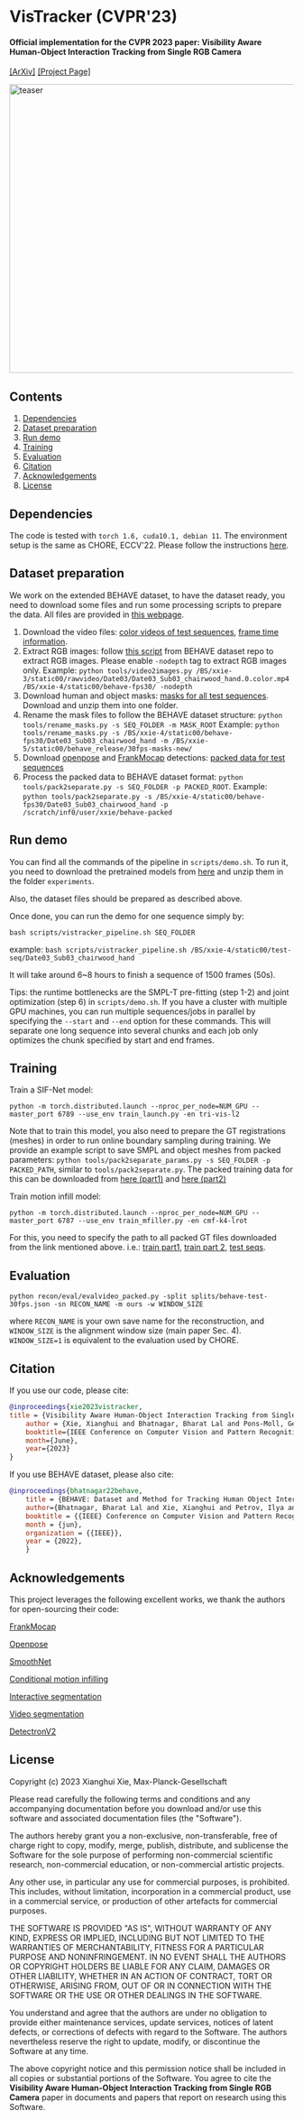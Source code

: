 # VisTracker (CVPR'23)
#### Official implementation for the CVPR 2023 paper: Visibility Aware Human-Object Interaction Tracking from Single RGB Camera

[[ArXiv]](https://arxiv.org/abs/2303.16479) [[Project Page]](http://virtualhumans.mpi-inf.mpg.de/VisTracker/)

<p align="left">
<img src="https://datasets.d2.mpi-inf.mpg.de/cvpr23vistracker/teaser.png" alt="teaser" width="512"/>
</p>

## Contents 
1. [Dependencies](#dependencies)
2. [Dataset preparation](#dataset-preparation)
3. [Run demo](#run-demo)
4. [Training](#training)
5. [Evaluation](#evaluation)
5. [Citation](#citation)
6. [Acknowledgements](#acknowledgements)
6. [License](#license)

## Dependencies
The code is tested with `torch 1.6, cuda10.1, debian 11`. The environment setup is the same as CHORE, ECCV'22. Please follow the instructions [here](https://github.com/xiexh20/CHORE#dependencies). 


## Dataset preparation
We work on the extended BEHAVE dataset, to have the dataset ready, you need to download some files and run some processing scripts to prepare the data. All files are provided in [this webpage](https://virtualhumans.mpi-inf.mpg.de/behave/license.html). 

1. Download the video files: [color videos of test sequences](https://datasets.d2.mpi-inf.mpg.de/cvpr22behave/video/date03_color.tar), [frame time information](https://datasets.d2.mpi-inf.mpg.de/cvpr22behave/video/date03_time.tar). 
2. Extract RGB images: follow [this script](https://github.com/xiexh20/behave-dataset#generate-images-from-raw-videos) from BEHAVE dataset repo to extract RGB images. Please enable `-nodepth` tag to extract RGB images only. Example: `python tools/video2images.py /BS/xxie-3/static00/rawvideo/Date03/Date03_Sub03_chairwood_hand.0.color.mp4 /BS/xxie-4/static00/behave-fps30/ -nodepth`
3. Download human and object masks: [masks for all test sequences](https://datasets.d2.mpi-inf.mpg.de/cvpr22behave/masks/masks-date03.tar). Download and unzip them into one folder. 
4. Rename the mask files to follow the BEHAVE dataset structure: `python tools/rename_masks.py -s SEQ_FOLDER -m MASK_ROOT` Example: `python tools/rename_masks.py -s /BS/xxie-4/static00/behave-fps30/Date03_Sub03_chairwood_hand -m /BS/xxie-5/static00/behave_release/30fps-masks-new/`
5. Download [openpose](https://github.com/CMU-Perceptual-Computing-Lab/openpose) and [FrankMocap](https://github.com/facebookresearch/frankmocap) detections: [packed data for test sequences](https://datasets.d2.mpi-inf.mpg.de/cvpr22behave/behave-packed-test-seqs.zip)
6. Process the packed data to BEHAVE dataset format: `python tools/pack2separate.py -s SEQ_FOLDER -p PACKED_ROOT`. Example: `python tools/pack2separate.py -s /BS/xxie-4/static00/behave-fps30/Date03_Sub03_chairwood_hand -p /scratch/inf0/user/xxie/behave-packed`

## Run demo 
You can find all the commands of the pipeline in `scripts/demo.sh`. To run it, you need to download the pretrained models from [here](https://datasets.d2.mpi-inf.mpg.de/cvpr23vistracker/models.zip) and unzip them in the folder `experiments`. 

Also, the dataset files should be prepared as described above. 

Once done, you can run the demo for one sequence simply by:
```shell
bash scripts/vistracker_pipeline.sh SEQ_FOLDER 
```
example: `bash scripts/vistracker_pipeline.sh /BS/xxie-4/static00/test-seq/Date03_Sub03_chairwood_hand`

It will take around 6~8 hours to finish a sequence of 1500 frames (50s). 

Tips: the runtime bottlenecks are the SMPL-T pre-fitting (step 1-2) and joint optimization (step 6) in `scripts/demo.sh`. If you have a cluster with multiple GPU machines, you can run multiple sequences/jobs in parallel by specifying the `--start` and `--end` option for these commands. This will separate one long sequence into several chunks and each job only optimizes the chunk specified by start and end frames. 

## Training 
Train a SIF-Net model:
```shell
python -m torch.distributed.launch --nproc_per_node=NUM_GPU --master_port 6789 --use_env train_launch.py -en tri-vis-l2
```
Note that to train this model, you also need to prepare the GT registrations (meshes) in order to run online boundary sampling during training. We provide an example script to save SMPL and object meshes from packed parameters:
`python tools/pack2separate_params.py -s SEQ_FOLDER -p PACKED_PATH`, similar to `tools/pack2separate.py`. The packed training data for this can be downloaded from [here (part1)](https://datasets.d2.mpi-inf.mpg.de/cvpr22behave/behave-packed-train-seqs-p1.zip) and [here (part2)](https://datasets.d2.mpi-inf.mpg.de/cvpr22behave/behave-packed-train-seqs-p2.zip)


Train  motion infill model:
```shell
python -m torch.distributed.launch --nproc_per_node=NUM_GPU --master_port 6787 --use_env train_mfiller.py -en cmf-k4-lrot
```
For this, you need to specify the path to all packed GT files downloaded from the link mentioned above. i.e.: [train part1](https://datasets.d2.mpi-inf.mpg.de/cvpr22behave/behave-packed-train-seqs-p1.zip), [train part 2](https://datasets.d2.mpi-inf.mpg.de/cvpr22behave/behave-packed-train-seqs-p2.zip), [test seqs](https://datasets.d2.mpi-inf.mpg.de/cvpr22behave/behave-packed-test-seqs.zip).  


## Evaluation
```shell
python recon/eval/evalvideo_packed.py -split splits/behave-test-30fps.json -sn RECON_NAME -m ours -w WINDOW_SIZE
```
where `RECON_NAME` is your own save name for the reconstruction, and `WINDOW_SIZE` is the alignment window size (main paper Sec. 4). `WINDOW_SIZE=1` is equivalent to the evaluation used by CHORE. 

## Citation
If you use our code, please cite:
```bibtex
@inproceedings{xie2023vistracker,
title = {Visibility Aware Human-Object Interaction Tracking from Single RGB Camera},
    author = {Xie, Xianghui and Bhatnagar, Bharat Lal and Pons-Moll, Gerard },
    booktitle={IEEE Conference on Computer Vision and Pattern Recognition (CVPR)}, 
    month={June}, 
    year={2023} 
}
```
If you use BEHAVE dataset, please also cite:
```bibtex
@inproceedings{bhatnagar22behave,
    title = {BEHAVE: Dataset and Method for Tracking Human Object Interactions},
    author={Bhatnagar, Bharat Lal and Xie, Xianghui and Petrov, Ilya and Sminchisescu, Cristian and Theobalt, Christian and Pons-Moll, Gerard},
    booktitle = {{IEEE} Conference on Computer Vision and Pattern Recognition (CVPR)},
    month = {jun},
    organization = {{IEEE}},
    year = {2022},
    }
```

## Acknowledgements 
This project leverages the following excellent works, we thank the authors for open-sourcing their code: 

[FrankMocap](https://github.com/facebookresearch/frankmocap)

[Openpose](https://github.com/CMU-Perceptual-Computing-Lab/openpose)

[SmoothNet](https://ailingzeng.site/smoothnet)

[Conditional motion infilling](https://github.com/jihoonerd/Conditional-Motion-In-Betweening)

[Interactive segmentation](https://github.com/SamsungLabs/ritm_interactive_segmentation)

[Video segmentation](https://github.com/hkchengrex/MiVOS)

[DetectronV2](https://github.com/facebookresearch/detectron2)




## License
Copyright (c) 2023 Xianghui Xie, Max-Planck-Gesellschaft

Please read carefully the following terms and conditions and any accompanying documentation before you download and/or use this software and associated documentation files (the "Software").

The authors hereby grant you a non-exclusive, non-transferable, free of charge right to copy, modify, merge, publish, distribute, and sublicense the Software for the sole purpose of performing non-commercial scientific research, non-commercial education, or non-commercial artistic projects.

Any other use, in particular any use for commercial purposes, is prohibited. This includes, without limitation, incorporation in a commercial product, use in a commercial service, or production of other artefacts for commercial purposes.

THE SOFTWARE IS PROVIDED "AS IS", WITHOUT WARRANTY OF ANY KIND, EXPRESS OR IMPLIED, INCLUDING BUT NOT LIMITED TO THE WARRANTIES OF MERCHANTABILITY, FITNESS FOR A PARTICULAR PURPOSE AND NONINFRINGEMENT. IN NO EVENT SHALL THE AUTHORS OR COPYRIGHT HOLDERS BE LIABLE FOR ANY CLAIM, DAMAGES OR OTHER LIABILITY, WHETHER IN AN ACTION OF CONTRACT, TORT OR OTHERWISE, ARISING FROM, OUT OF OR IN CONNECTION WITH THE SOFTWARE OR THE USE OR OTHER DEALINGS IN THE SOFTWARE.

You understand and agree that the authors are under no obligation to provide either maintenance services, update services, notices of latent defects, or corrections of defects with regard to the Software. The authors nevertheless reserve the right to update, modify, or discontinue the Software at any time.

The above copyright notice and this permission notice shall be included in all copies or substantial portions of the Software. You agree to cite the **Visibility Aware Human-Object Interaction Tracking from Single RGB Camera** paper in documents and papers that report on research using this Software.







